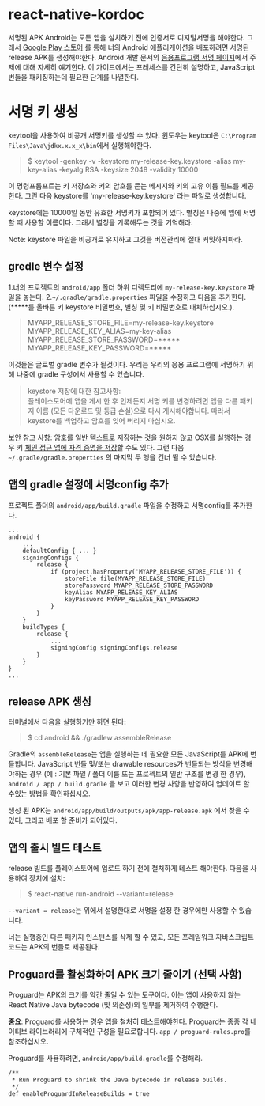 # react-native-kordoc
서명된 APK 
Android는 모든 앱을 설치하기 전에 인증서로 디지털서명을 해야한다. 그래서 [Google Play 스토어](https://play.google.com/store) 를 통해 너의 Android 애플리케이션을 배포하려면 서명된 release APK를 생성해야한다. Android 개발 문서의 [응용프로그램 서명 페이지](https://developer.android.com/studio/publish/app-signing.html)에서 주제에 대해 자세히 얘기한다. 이 가이드에서는 프레세스를 간단히 설명하고, JavaScript 번들을 패키징하는데 필요한 단계를 나열한다.

# 서명 키 생성
keytool을 사용하여 비공개 서명키를 생성할 수 있다. 윈도우는 keytool은 `C:\Program Files\Java\jdkx.x.x_x\bin`에서 실행해야한다.

> $ keytool -genkey -v -keystore my-release-key.keystore -alias my-key-alias -keyalg RSA -keysize 2048 -validity 10000

이 명령프롬프트는 키 저장소와 키의 암호를 묻는 메시지와 키의 고유 이름 필드를 제공한다. 그런 다음 keystore를 'my-release-key.keystore' 라는 파일로 생성합니다.

keystore에는 10000일 동안 유효한 서명키가 포함되어 있다. 별칭은 나중에 앱에 서명할 때 사용할 이름이다. 그래서 별칭을 기록해두는 것을 기억해라.

Note: keystore 파일을 비공개로 유지하고 그것을 버전관리에 절대 커밋하지마라.

## gredle 변수 설정
1.너의 프로젝트의 `android/app` 폴더 하위 디렉토리에 `my-release-key.keystore` 파일을 놓는다.
2.`~/.gradle/gradle.properties` 파일을 수정하고 다음을 추가한다. (*****를 올바른 키 keystore 비밀번호, 별칭 및 키 비밀번호로 대체하십시오.).

> MYAPP_RELEASE_STORE_FILE=my-release-key.keystore  
MYAPP_RELEASE_KEY_ALIAS=my-key-alias  
MYAPP_RELEASE_STORE_PASSWORD=*****  
MYAPP_RELEASE_KEY_PASSWORD=*****  

이것들은 글로벌 gradle 변수가 될것이다. 우리는 우리의 응용 프로그램에 서명하기 위해 나중에 gradle 구성에서 사용할 수 있습니다.

> keystore 저장에 대한 참고사항:  
플레이스토어에 앱을 게시 한 후 언제든지 서명 키를 변경하려면 앱을 다른 패키지 이름 (모든 다운로드 및 등급 손실)으로 다시 게시해야합니다. 따라서 keystore를 백업하고 암호를 잊어 버리지 마십시오.

보안 참고 사항: 암호를 일반 텍스트로 저장하는 것을 원하지 않고 OSX를 실행하는 경우 키 [체인 접근 앱에 자격 증명을 저장](https://pilloxa.gitlab.io/posts/safer-passwords-in-gradle/)할 수도 있다. 그런 다음 `~/.gradle/gradle.properties` 의 마지막 두 행을 건너 뛸 수 있습니다.

## 앱의 gradle 설정에 서명config 추가
프로젝트 폴더의 `android/app/build.gradle` 파일을 수정하고 서명config를 추가한다.

```
...
android {
    ...
    defaultConfig { ... }
    signingConfigs {
        release {
            if (project.hasProperty('MYAPP_RELEASE_STORE_FILE')) {
                storeFile file(MYAPP_RELEASE_STORE_FILE)
                storePassword MYAPP_RELEASE_STORE_PASSWORD
                keyAlias MYAPP_RELEASE_KEY_ALIAS
                keyPassword MYAPP_RELEASE_KEY_PASSWORD
            }
        }
    }
    buildTypes {
        release {
            ...
            signingConfig signingConfigs.release
        }
    }
}
...
```
## release APK 생성

터미널에서 다음을 실행하기만 하면 된다:
> $ cd android && ./gradlew assembleRelease

Gradle의 `assembleRelease`는 앱을 실행하는 데 필요한 모든 JavaScript를 APK에 번들합니다. JavaScript 번들 및/또는 drawable resources가 번들되는 방식을 변경해야하는 경우 (예 : 기본 파일 / 폴더 이름 또는 프로젝트의 일반 구조를 변경 한 경우), `android / app / build.gradle` 을 보고 이러한 변경 사항을 반영하여 업데이트 할 수있는 방법을 확인하십시오.

생성 된 APK는 `android/app/build/outputs/apk/app-release.apk` 에서 찾을 수 있다, 그리고 배포 할 준비가 되어있다.

## 앱의 출시 빌드 테스트

release 빌드를 플레이스토어에 업로드 하기 전에 철처하게 테스트 해야한다. 다음을 사용하여 장치에 설치:
> $ react-native run-android --variant=release

`--variant = release`는 위에서 설명한대로 서명을 설정 한 경우에만 사용할 수 있습니다.

너는 실행중인 다른 패키지 인스턴스를 삭제 할 수 있고, 모든 프레임워크 자바스크립트 코드는 APK의 번들로 제공된다.

## Proguard를 활성화하여 APK 크기 줄이기 (선택 사항)

Proguard는 APK의 크기를 약간 줄일 수 있는 도구이다. 이는 앱이 사용하지 않는 React Native Java bytecode (및 의존성)의 일부를 제거하여 수행한다.

**중요**: Proguard를 사용하는 경우 앱을 철처히 테스트해야한다. Proguard는 종종 각 네이티브 라이브러리에 구체적인 구성을 필요로합니다. `app / proguard-rules.pro`를 참조하십시오.

Proguard를 사용하려면, `android/app/build.gradle`를 수정해라.

```
/**
 * Run Proguard to shrink the Java bytecode in release builds.
 */
def enableProguardInReleaseBuilds = true
```
